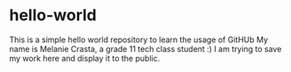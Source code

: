 # hello-world
This is a simple hello world  repository to learn the usage of GitHUb
My name is Melanie Crasta, a grade 11 tech class student :)
I am trying to save my work here and display it to the public.
